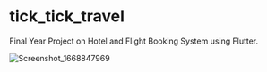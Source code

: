# tick_tick_travel

Final Year Project on Hotel and Flight Booking System using Flutter.

![Screenshot_1668847969](https://user-images.githubusercontent.com/97155560/203474802-0bbfcfc7-f0b7-4b2a-8274-7869ba963ea7.png)
